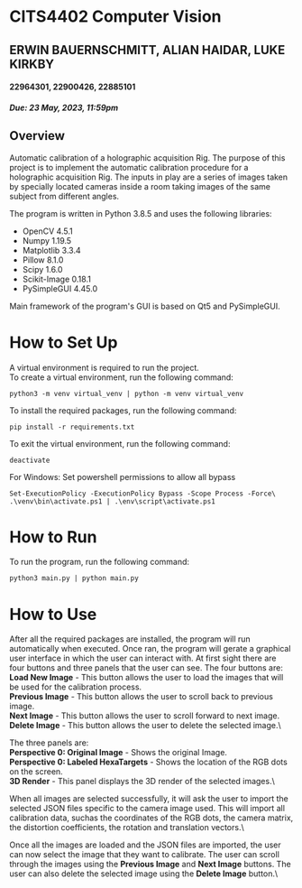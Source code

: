 # CITS4402 Computer Vision
## ERWIN BAUERNSCHMITT, ALIAN HAIDAR, LUKE KIRKBY
####    22964301, 22900426, 22885101
##### Due: 23 May, 2023, 11:59pm

## Overview
Automatic calibration of a holographic acquisition Rig. The purpose of this project is to implement the automatic calibration procedure for a holographic acquisition Rig. The inputs in play are a series of images taken by specially located cameras inside a room taking images of the same subject from different angles.

The program is written in Python 3.8.5 and uses the following libraries:
- OpenCV 4.5.1
- Numpy 1.19.5
- Matplotlib 3.3.4
- Pillow 8.1.0
- Scipy 1.6.0
- Scikit-Image 0.18.1
- PySimpleGUI 4.45.0

Main framework of the program's GUI is based on Qt5 and PySimpleGUI.

# How to Set Up

A virtual environment is required to run the project.\
To create a virtual environment, run the following command:
```
python3 -m venv virtual_venv | python -m venv virtual_venv
```
To install the required packages, run the following command:
```
pip install -r requirements.txt
```
To exit the virtual environment, run the following command:
```
deactivate
```
For Windows:
Set powershell permissions to allow all bypass
```
Set-ExecutionPolicy -ExecutionPolicy Bypass -Scope Process -Force\
.\venv\bin\activate.ps1 | .\env\script\activate.ps1
```

# How to Run

To run the program, run the following command:
```
python3 main.py | python main.py
```

# How to Use

After all the required packages are installed, the program will run automatically when executed. Once ran, the program will gerate a graphical user interface in which the user can interact with. At first sight there are four buttons and three panels that the user can see. The four buttons are:\
**Load New Image** - This button allows the user to load the images that will be used for the calibration process.\
**Previous Image** - This button allows the user to scroll back to previous image.\
**Next Image** - This button allows the user to scroll forward to next image.\
**Delete Image** - This button allows the user to delete the selected image.\

The three panels are:\
**Perspective 0: Original Image** - Shows the original Image.\
**Perspective 0: Labeled HexaTargets** - Shows the location of the RGB dots on the screen.\
**3D Render** - This panel displays the 3D render of the selected images.\

When all images are selected successfully, it will ask the user to import the selected JSON files specific to the camera image used. This will import all calibration data, suchas the coordinates of the RGB dots, the camera matrix, the distortion coefficients, the rotation and translation vectors.\

Once all the images are loaded and the JSON files are imported, the user can now select the image that they want to calibrate. The user can scroll through the images using the **Previous Image** and **Next Image** buttons. The user can also delete the selected image using the **Delete Image** button.\

